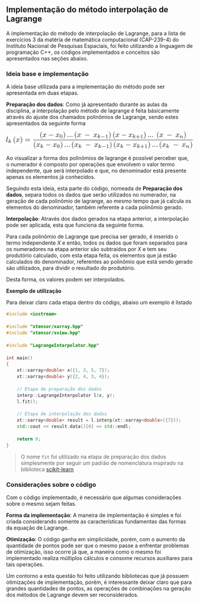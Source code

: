 ## Implementação do método interpolação de Lagrange

A implementação do método de interpolação de Lagrange, para a lista de exercícios 3 da matéria de matemática computacional (CAP-239-4) do Instituto Nacional de Pesquisas Espaciais, foi feito utilizando a linguagem de programação C++, os códigos implementados e conceitos são apresentados nas seções abaixo.

### Ideia base e implementação

A ideia base utilizada para a implementação do método pode ser apresentada em duas etapas. 

**Preparação dos dados**: Como já apresentado durante as aulas da disciplina, a interpolação pelo método de lagrange é feita básicamente através do ajuste dos chamados polinômios de Lagrange, sendo estes apresentados da seguinte forma

![](figuras/polinomio_lagrange.png)

Ao visualizar a forma dos polinômios de lagrange é possível perceber que, o numerador é composto por operações que envolvem o valor termo independente, que será interpolado e que, no denominador está presente apenas os elementos já conhecidos. 

Seguindo esta ideia, esta parte do código, nomeada de **Preparação dos dados**, separa todos os dados que serão utilizados no numerador, na geração de cada polinômio de lagrange, ao mesmo tempo que já calcula os elementos do denominador, também referente a cada polinômio gerado.

**Interpolação**: Através dos dados gerados na etapa anterior, a interpolação pode ser aplicada, esta que funciona da seguinte forma.

Para cada polinômio de Lagrange que precisa ser gerado, é inserido o termo independente *X* e então, todos os dados que foram separados para os numeradores na etapa anterior são subtraídos por *X* e tem seu produtório calculado, com esta etapa feita, os elementos que já estão calculados do denominador, referentes ao polinômio que está sendo gerado são utilizados, para dividir o resultado do produtório.

Desta forma, os valores podem ser interpolados.

**Exemplo de utilização**

Para deixar claro cada etapa dentro do código, abaixo um exemplo é listado

```cpp
#include <iostream>

#include "xtensor/xarray.hpp"
#include "xtensor/xview.hpp"

#include "LagrangeInterpolator.hpp"

int main()
{
    xt::xarray<double> x({1, 3, 5, 7});
    xt::xarray<double> y({2, 4, 3, 4});

    // Etapa de preparação dos dados
    interp::LagrangeInterpolator l(x, y);
    l.fit(); 

    // Etapa de interpolação dos dados
    xt::xarray<double> result = l.interp(xt::xarray<double>({7}));
    std::cout << result.data()[0] << std::endl;

    return 0;
}
```

> O nome `fit` foi utilizado na etapa de preparação dos dados simplesmente por seguir um padrão de nomenclatura inspirado na biblioteca [scikit-learn](https://scikit-learn.org/)

### Considerações sobre o código

Com o código implementado, é necessário que algumas considerações sobre o mesmo sejam feitas.

**Forma da implementação**: A maneira de implementação é simples e foi criada considerando somente as características fundamentas das formas da equação de Lagrange.

**Otimização**: O código ganha em simplicidade, porém, com o aumento da quantidade de pontos pode ser que o mesmo passe a enfrentar problemas de otimização, isso ocorre já que, a maneira como o mesmo foi implementado realiza múltiplos cálculos e consome recursos auxíliares para tais operações.

Um contorno a esta questão foi feito utilizando bibliotecas que já possuem otimizações de implementação, porém, é interessante deixar claro que para grandes quantidades de pontos, as operações de combinações na geração dos métodos de Lagrange devem ser reconsiderados.
